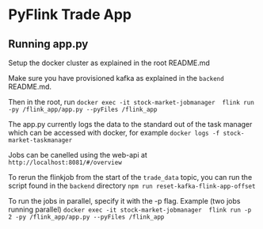 # PyFlink Trade App

## Running app.py

Setup the docker cluster as explained in the root README.md

Make sure you have provisioned kafka as explained in the `backend` README.md.

Then in the root, run `docker exec -it stock-market-jobmanager  flink run -py /flink_app/app.py --pyFiles /flink_app`

The app.py currently logs the data to the standard out of the task manager which can be accessed
with docker, for example `docker logs -f stock-market-taskmanager`

Jobs can be canelled using the web-api at `http://localhost:8081/#/overview`

To rerun the flinkjob from the start of the `trade_data` topic, you can run the script found in the `backend` directory
`npm run reset-kafka-flink-app-offset`

To run the jobs in parallel, specify it with the -p flag.
Example (two jobs running parallel)
`docker exec -it stock-market-jobmanager  flink run -p 2 -py /flink_app/app.py --pyFiles /flink_app`